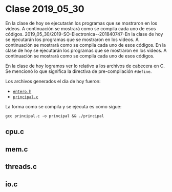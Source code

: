 # Clase 2019_05_30

En la clase de hoy se ejecutarán los programas que se mostraron en los videos. A continuación se mostrará como se compila cada uno de esos códigos.
2019_05_30/2019-SO-Electronica--201840747-En la clase de hoy se ejecutarán los programas que se mostraron en los videos. A continuación se mostrará como se compila cada uno de esos códigos.
En la clase de hoy se ejecutarán los programas que se mostraron en los videos. A
 continuación se mostrará como se compila cada uno de esos códigos.             
                                                                                
En la clase de hoy logramos ver lo relativo a los archivos de cabecera en C.    
Se mencionó lo que significa la directiva de pre-compilación `#define`.         
                                                                                
Los archivos generados el día de hoy fueron:                                    
                                                                                
* [`entero.h`](entero.h)                                                        
* [`principal.c`](principal.c)                                                  
                                                                                
La forma como se compila y se ejecuta es como sigue:                            
                                                                                
```                                                                             
gcc principal.c -o principal && ./principal                                     
```   


## cpu.c

## mem.c

## threads.c

## io.c

